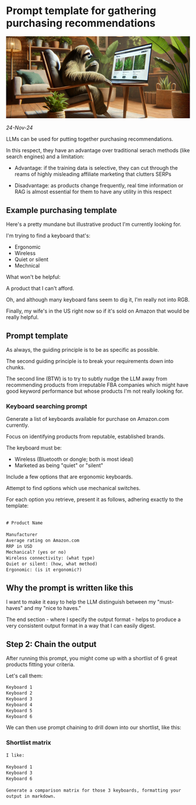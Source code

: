 # Prompt template for gathering purchasing recommendations

![alt text](../../images/banners/sloth-shopping.webp)

*24-Nov-24*

LLMs can be used for putting together purchasing recommendations.

In this respect, they have an advantage over traditional serach methods (like search engines) and a limitation:

- Advantage: if the training data is selective, they can cut through the reams of highly misleading affiliate marketing that clutters SERPs  

- Disadvantage: as products change frequently, real time information or RAG is almost essential for them to have any utility in this respect

## Example purchasing template

Here's a pretty mundane but illustrative product I'm currently looking for.

I'm trying to find a keyboard that's:

- Ergonomic  
- Wireless  
- Quiet or silent  
- Mechnical

What won't be helpful:

A product that I can't afford.

Oh, and although many keyboard fans seem to dig it, I'm really not into RGB.

Finally, my wife's in the US right now so if it's sold on Amazon that would be really helpful.

## Prompt template

As always, the guiding principle is to be as specific as possible.

The second guiding principle is to break your requirements down into chunks.

The second line (BTW) is to try to subtly nudge the LLM away from recommending products from irreputable FBA companies which might have good keyword performance but whose products I'm not really looking for.

### Keyboard searching prompt

Generate a list of keyboards available for purchase on Amazon.com currently.

Focus on identifying products from reputable, established brands.

The keyboard must be:

- Wireless (Bluetooth or dongle; both is most ideal)  
- Marketed as being "quiet" or "silent"

Include a few options that are ergonomic keyboards.

Attempt to find options which use mechanical switches.

For each option you retrieve, present it as follows, adhering exactly to the template:

```text

# Product Name

Manufacturer  
Average rating on Amazon.com  
RRP in USD  
Mechanical? (yes or no)  
Wireless connectivity: (what type)
Quiet or silent: (how, what method)  
Ergonomic: (is it ergonomic?)
```

## Why the prompt is written like this

I want to make it easy to help the LLM distinguish between my "must-haves" and my "nice to haves."

The end section - where I specify the output format - helps to produce a very consistent output format in a way that I can easily digest.

## Step 2: Chain the output 

After running this prompt, you might come up with a shortlist of 6 great products fitting your criteria.

Let's call them:

```text
Keyboard 1
Keyboard 2
Keyboard 3
Keyboard 4
Keyboard 5
Keyboard 6
```

We can then use prompt chaining to drill down into our shortlist, like this:

### Shortlist matrix

```text
I like:

Keyboard 1 
Keyboard 3 
Keyboard 6

Generate a comparison matrix for those 3 keyboards, formatting your output in markdown.
```